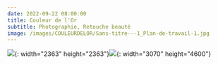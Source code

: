 ```yaml
---
date: 2022-09-22 08:00:00
title: Couleur de l'Or
subtitle: Photographie, Retouche beauté
image: /images/COULEURDELOR/Sans-titre---1_Plan-de-travail-1.jpg
---
```

![](/images/COULEURDELOR/Sans-titre---1_Plan-de-travail-1.jpg){: width="2363" height="2363"}![](/images/COULEURDELOR/1.jpg){: width="3070" height="4600"}